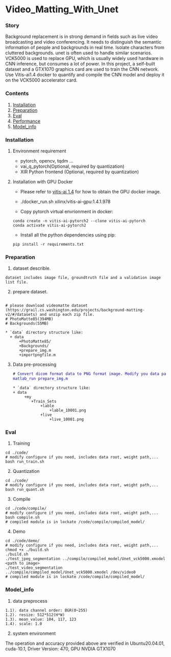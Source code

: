 # Video_Matting_With_Unet
### Story
Background replacement is in strong demand in fields such as live video broadcasting and video conferencing. It needs to distinguish the semantic information of people and backgrounds in real time. Isolate characters from cluttered backgrounds.
unet is often used to handle similar scenarios.
VCK5000 is used to replace GPU, which is usually widely used hardware in CNN inference, but consumes a lot of power.
In this project, a self-built dataset and a GTX1070 graphics card are used to train the CNN network.
Use Vitis-ai1.4 docker to quantify and compile the CNN model and deploy it on the VCK5000 accelerator card.

### Contents
1. [Installation](#installation)
2. [Preparation](#preparation)
3. [Eval](#eval)
4. [Performance](#performance)
5. [Model_info](#model_info)

### Installation
1. Environment requirement
    - pytorch, opencv, tqdm ...
    - vai_q_pytorch(Optional, required by quantization)
    - XIR Python frontend (Optional, required by quantization)

2. Installation with GPU Docker

   - Please refer to [vitis-ai 1.4](https://github.com/Xilinx/Vitis-AI/tree/master/) for how to obtain the GPU docker image.
   - ./docker_run.sh xilinx/vitis-ai-gpu:1.4.1.978

   - Copy pytorch virtual envrionment in docker:
   ```shell
   conda create -n vitis-ai-pytorch2 --clone vitis-ai-pytorch
   conda activate vitis-ai-pytorch2
   ```
   - Install all the python dependencies using pip:
   ```shell
   pip install -r requirements.txt
   ```


### Preparation

1. dataset describle.
  ```
  dataset includes image file, groundtruth file and a validation image list file.
  ```
2. prepare dataset.

  ```shell

  # please download videomatte dataset (https://grail.cs.washington.edu/projects/background-matting-v2/#/datasets) and unzip each zip file.
  # PhotoMatte85(394MB)
  # Backgrounds(55MB)
  
  * `data` directory structure like:
    + data
        +PhotoMatte85/
        +Backgrounds/
        +prepare_img.m
        +importpngfile.m
  ```

3. Data pre-processing
 
   ```matlab
   # Convert dicom format data to PNG format image. Modify you data path as needed.
   matlab_run prepare_img.m
    ```
    
   ```
   * `data` directory structure like:
   + data
        +my
           +Train_Sets
               +lable
                   +lable_10001.png
               +live
                   +live_10001.png
    ```
### Eval

1. Training 
  ```shell
  cd ./code/
  # modify configure if you need, includes data root, weight path,...
  bash run_train.sh
  ```
2. Quantization
  ```shell
  cd ./code/
  # modify configure if you need, includes data root, weight path,...
  bash run_quant.sh
  ```
3. Compile
  ```shell
  cd ./code/compile/
  # modify configure if you need, includes data root, weight path,...
  bash compile.sh
  # compiled module is in lockate /code/compile/compiled_model/
  ```
4. Demo
  ```shell
  cd ./code/demo/
  # modify configure if you need, includes data root, weight path,...
  chmod +x ./build.sh
  ./build.sh
  ./test_jpeg_segmentation ../compile/compiled_model/Unet_vck5000.xmodel <path to image>
  ./test_video_segmentation ../compile/compiled_model/Unet_vck5000.xmodel /dev/video0
  # compiled module is in lockate /code/compile/compiled_model/
  ```  

### Model_info

1. data preprocess
```
1.1). data channel order: BGR(0~255)
1.2). resize: 512*512(H*W)
1.3). mean_value: 104, 117, 123
1.4). scale: 1.0
```
2. system environment

The operation and accuracy provided above are verified in Ubuntu20.04.01, cuda-10.1, Driver Version: 470, GPU NVDIA GTX1070
